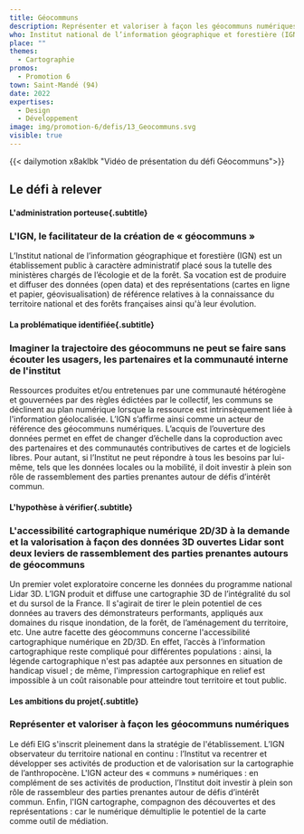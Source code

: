 ```yaml
---
title: Géocommuns
description: Représenter et valoriser à façon les géocommuns numériques 
who: Institut national de l’information géographique et forestière (IGN) 
place: ""
themes:
  - Cartographie
promos:
  - Promotion 6
town: Saint-Mandé (94)
date: 2022
expertises:
  - Design
  - Développement
image: img/promotion-6/defis/13_Geocommuns.svg
visible: true
---
```


{{< dailymotion x8aklbk "Vidéo de présentation du défi Géocommuns">}}

## Le défi à relever

#### L'administration porteuse{.subtitle}
### L'IGN, le facilitateur de la création de « géocommuns »
L’Institut national de l’information géographique et forestière (IGN) est un établissement public à caractère administratif placé sous la tutelle des ministères chargés de l’écologie et de la forêt. Sa vocation est de produire et diffuser des données (open data) et des représentations (cartes en ligne et papier, géovisualisation) de référence relatives à la connaissance du territoire national et des forêts françaises ainsi qu'à leur évolution.

#### La problématique identifiée{.subtitle}
### Imaginer la trajectoire des géocommuns ne peut se faire sans écouter les usagers, les partenaires et la communauté interne de l'institut
Ressources produites et/ou entretenues par une communauté hétérogène et gouvernées par des règles édictées par le collectif, les communs se déclinent au plan numérique lorsque la ressource est intrinsèquement liée à l'information géolocalisée. L’IGN s’affirme ainsi comme un acteur de référence des géocommuns numériques. L’acquis de l’ouverture des données permet en effet de changer d’échelle dans la coproduction avec des partenaires et des communautés contributives de cartes et de logiciels libres. Pour autant, si l’Institut ne peut répondre à tous les besoins par lui-même, tels que les données locales ou la mobilité, il doit investir à plein son rôle de rassemblement des parties prenantes autour de défis d’intérêt commun. 

#### L'hypothèse à vérifier{.subtitle}
### L'accessibilité cartographique numérique 2D/3D à la demande et la valorisation à façon des données 3D ouvertes Lidar sont deux leviers de rassemblement des parties prenantes autours de géocommuns
Un premier volet exploratoire concerne les données du programme national Lidar 3D. L’IGN produit et diffuse une cartographie 3D de l’intégralité du sol et du sursol de la France. Il s'agirait de tirer le plein potentiel de ces données au travers des démonstrateurs performants, appliqués aux domaines du risque inondation, de la forêt, de l’aménagement du territoire, etc.
Une autre facette des géocommuns concerne l'accessibilité cartographique numérique en 2D/3D. En effet, l’accès à l’information cartographique reste compliqué pour différentes populations : ainsi, la légende cartographique n'est pas adaptée aux personnes en situation de handicap visuel ; de même, l'impression cartographique en relief est impossible à un coût raisonable pour atteindre tout territoire et tout public.

#### Les ambitions du projet{.subtitle}
### Représenter et valoriser à façon les géocommuns numériques
Le défi EIG s'inscrit pleinement dans la stratégie de l'établissement. L’IGN observateur du territoire national en continu : l’Institut va recentrer et développer ses activités de production et de valorisation sur la cartographie de l’anthropocène. L'IGN acteur des « communs » numériques : en complément de ses activités de production, l’Institut doit investir à plein son rôle de rassembleur des parties prenantes autour de défis d’intérêt commun. Enfin, l'IGN cartographe, compagnon des découvertes et des représentations : car le numérique démultiplie le potentiel de la carte comme outil de médiation.